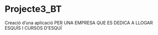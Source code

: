 # Projecte3_BT

Creació d’una aplicació PER UNA EMPRESA QUE ES DEDICA A LLOGAR ESQUÍS I CURSOS D'ESQUÍ
